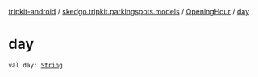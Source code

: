 [tripkit-android](../../index.md) / [skedgo.tripkit.parkingspots.models](../index.md) / [OpeningHour](index.md) / [day](./day.md)

# day

`val day: `[`String`](https://kotlinlang.org/api/latest/jvm/stdlib/kotlin/-string/index.html)